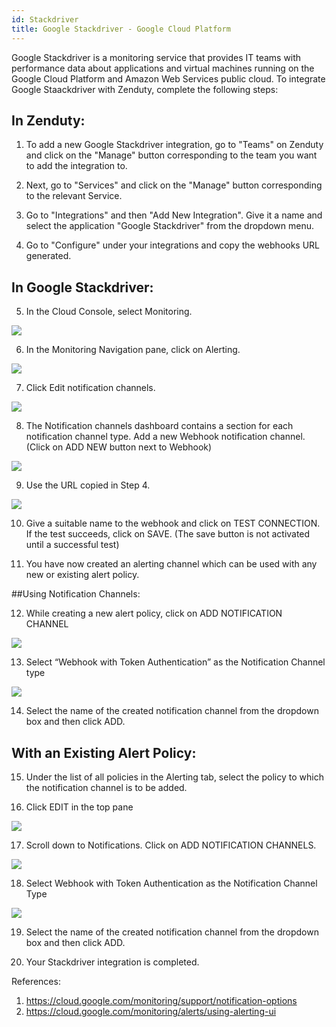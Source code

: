 ```yaml
---
id: Stackdriver
title: Google Stackdriver - Google Cloud Platform
---
```

Google Stackdriver is a monitoring service that provides IT teams with performance data about applications and virtual machines running on the Google Cloud Platform and Amazon Web Services public cloud. To integrate Google Staackdriver with Zenduty, complete the following steps:

## In Zenduty: 

1. To add a new Google Stackdriver integration, go to "Teams" on Zenduty and click on the "Manage" button corresponding to the team you want to add the integration to.

2. Next, go to "Services" and click on the "Manage" button corresponding to the relevant Service.

3. Go to "Integrations" and then "Add New Integration". Give it a name and select the application "Google Stackdriver" from the dropdown menu.

4. Go to "Configure" under your integrations and copy the webhooks URL generated. 

## In Google Stackdriver: 

5. In the Cloud Console, select Monitoring.

![](/img/Integrations/Stackdriver/1.png)

6. In the Monitoring Navigation pane, click on Alerting.

![](/img/Integrations/Stackdriver/2.png)

7. Click Edit notification channels.

![](/img/Integrations/Stackdriver/3.png)

8. The Notification channels dashboard contains a section for each notification channel type. Add a new Webhook notification channel. (Click on ADD NEW button next to Webhook)   

![](/img/Integrations/Stackdriver/4.png)

9. Use the URL copied in Step 4.  

![](/img/Integrations/Stackdriver/5.png)


10. Give a suitable name to the webhook and click on TEST CONNECTION. If the test succeeds, click on SAVE. (The save button is not activated until a successful test)

11.	You have now created an alerting channel which can be used with any new or existing alert policy.


##Using Notification Channels:	

12. While creating a new alert policy, click on ADD NOTIFICATION CHANNEL

![](/img/Integrations/Stackdriver/6.png)

13. Select “Webhook with Token Authentication” as the Notification Channel type

![](/img/Integrations/Stackdriver/7.png)

14. Select the name of the created notification channel from the dropdown box and then click ADD. 


## With an Existing Alert Policy:

15. Under the list of all policies in the Alerting tab, select the policy to which the notification channel is to be added. 

16. Click EDIT in the top pane

![](/img/Integrations/Stackdriver/8.png)

17. Scroll down to Notifications. Click on ADD NOTIFICATION CHANNELS.

![](/img/Integrations/Stackdriver/9.png)

18. Select Webhook with Token Authentication as the Notification Channel Type

![](/img/Integrations/Stackdriver/10.png)

19. Select the name of the created notification channel from the dropdown box and then click ADD. 

20. Your Stackdriver integration is completed.

References:
1)	https://cloud.google.com/monitoring/support/notification-options
2)	https://cloud.google.com/monitoring/alerts/using-alerting-ui



